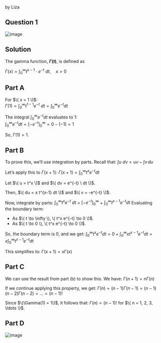 by Liza

## Question 1
![image](https://github.com/user-attachments/assets/6e168c6f-b871-4463-b71f-abba419c70be)

## Solution 
The gamma function, **$Г(t)$**, is defined as 

$\Gamma(x) = \int_{0}^{\infty} t^{x-1} \cdot e^{-t} \ dt, \quad x > 0$

## Part A
For $\( x = 1 \)$:  
$\Gamma(1) = \int_{0}^{\infty} t^{1-1} e^{-t} \ dt = \int_{0}^{\infty} e^{-t}dt$

The integral $\int_{0}^{\infty} e^{-t} dt$ evaluates to 1:  
$\int_{0}^{\infty} e^{-t}  dt = \left[ -e^{-t} \right]_{0}^{\infty} = 0 - (-1) = 1$

So, $\Gamma(1) = 1$.

## Part B
To prove this, we’ll use integration by parts. Recall that:
$\int u \ dv = uv - \int v \, du$

Let’s apply this to $\Gamma(x+1)$:
$\Gamma(x+1) = \int_{0}^{\infty} t^x e^{-t} dt$

Let $\( u = t^x \)$ and $\( dv = e^{-t} \ dt \)$.

Then, $\( du = x t^{x-1} dt \)$ and $\( v = -e^{-t} \)$.

Now, integrate by parts:
$\int_{0}^{\infty} t^x e^{-t}\ dt$ = $\left[ -e^{-t} \right]_{0}^{\infty}$ + $\int_{0}^{\infty} t^{x-1} e^{-t} dt$ 
Evaluating the boundary term:

- As $\( t \to \infty \), \( t^x e^{-t} \to 0 \)$.
- As $\( t \to 0 \), \( t^x e^{-t} \to 0 \)$.

So, the boundary term is 0, and we get:
$\int_{0}^{\infty} t^x e^{-t} dt = 0 + \int_{0}^{\infty} x t^{x-1} e^{-t} dt = x \int_{0}^{\infty} t^{x-1} e^{-t} dt$

This simplifies to:
$\Gamma(x+1) = x \Gamma(x)$

## Part C
We can use the result from part (b) to show this. We have:
$\Gamma(n+1) = n \Gamma(n)$

If we continue applying this property, we get:
$\Gamma(n) = (n-1) \Gamma(n-1) = (n-1)(n-2) \Gamma(n-2) = \ldots = (n-1)!$

Since $\(\Gamma(1) = 1\)$, it follows that:
$\Gamma(n) = (n-1)!$
for $\( n = 1, 2, 3, \ldots \)$.

## Part D
![image](https://github.com/user-attachments/assets/dd8e7b6e-dd4e-48ed-bc8b-67a080ec11bd)



